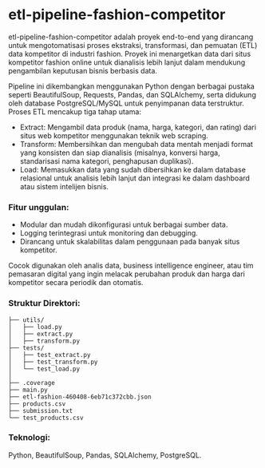 # etl-pipeline-fashion-competitor
etl-pipeline-fashion-competitor adalah proyek end-to-end yang dirancang untuk mengotomatisasi proses ekstraksi, transformasi, dan pemuatan (ETL) data kompetitor di industri fashion. Proyek ini menargetkan data dari situs kompetitor fashion online untuk dianalisis lebih lanjut dalam mendukung pengambilan keputusan bisnis berbasis data.

Pipeline ini dikembangkan menggunakan Python dengan berbagai pustaka seperti BeautifulSoup, Requests, Pandas, dan SQLAlchemy, serta didukung oleh database PostgreSQL/MySQL untuk penyimpanan data terstruktur. Proses ETL mencakup tiga tahap utama:
- Extract: Mengambil data produk (nama, harga, kategori, dan rating) dari situs web kompetitor menggunakan teknik web scraping.
- Transform: Membersihkan dan mengubah data mentah menjadi format yang konsisten dan siap dianalisis (misalnya, konversi harga, standarisasi nama kategori, penghapusan duplikasi).
- Load: Memasukkan data yang sudah dibersihkan ke dalam database relasional untuk analisis lebih lanjut dan integrasi ke dalam dashboard atau sistem intelijen bisnis.

### Fitur unggulan:
- Modular dan mudah dikonfigurasi untuk berbagai sumber data.
- Logging terintegrasi untuk monitoring dan debugging.
- Dirancang untuk skalabilitas dalam penggunaan pada banyak situs kompetitor.

Cocok digunakan oleh analis data, business intelligence engineer, atau tim pemasaran digital yang ingin melacak perubahan produk dan harga dari kompetitor secara periodik dan otomatis.

### Struktur Direktori:
```
├── utils/
│   ├── load.py
│   ├── extract.py
│   ├── transform.py
├── tests/
│   ├── test_extract.py
│   ├── test_transform.py 
│   └── test_load.py
│
├── .coverage
├── main.py
├── etl-fashion-460408-6eb71c372cbb.json
├── products.csv
├── submission.txt
└── test_products.csv
```

### Teknologi: </br>
Python, BeautifulSoup, Pandas, SQLAlchemy, PostgreSQL.


